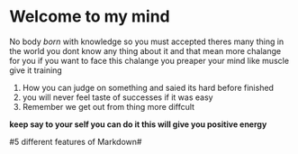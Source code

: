 Welcome to my mind
===============

No body *born* with knowledge so you must accepted theres many thing in the world you dont know any thing about it and that mean more chalange for you if you want to face this chalange you preaper your mind like muscle give it training  


1. How you can judge on something and saied its hard before finished
2. you will never feel taste of successes if it was easy 
3. Remember we get out from thing more diffcult


**keep say to your self you can do it this will give you positive energy**

#5 different features of Markdown#

